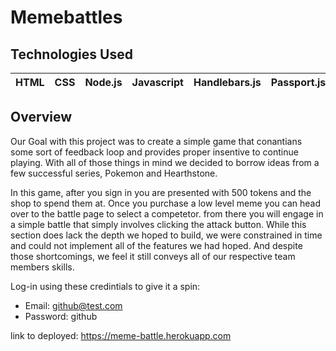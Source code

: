 # Memebattles

## Technologies Used


HTML | CSS | Node.js | Javascript | Handlebars.js | Passport.js | MySQL |
--- | --- | --- | --- | --- | --- | ---|

## Overview

Our Goal with this project was to create a simple game that conantians some sort of feedback loop and provides proper insentive to continue playing. With all of those things in mind we decided to borrow ideas from a few successful series, Pokemon and Hearthstone. 
 
In this game, after you sign in you are presented with 500 tokens and the shop to spend them at. Once you purchase a low level meme you can head over to the battle page to select a competetor. from there you will engage in a simple battle that simply involves clicking the attack button. While this section does lack the depth we hoped to build, we were constrained in time and could not implement all of the features we had hoped. And despite those shortcomings, we feel it still conveys all of our respective team members skills. 

Log-in using these credintials to give it a spin: 
  * Email: github@test.com  
  * Password: github
  
link to deployed:
  https://meme-battle.herokuapp.com
